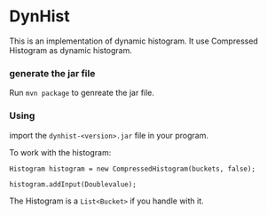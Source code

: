# DynHist

This is an  implementation of dynamic histogram.
It use Compressed Histogram as dynamic histogram.

### generate the jar file

Run `mvn package` to genreate the jar file.

### Using

import the `dynhist-<version>.jar` file in your program.

To work with the histogram:

```
Histogram histogram = new CompressedHistogram(buckets, false);

histogram.addInput(Doublevalue);
```

The Histogram is a `List<Bucket>` if you handle with it.



